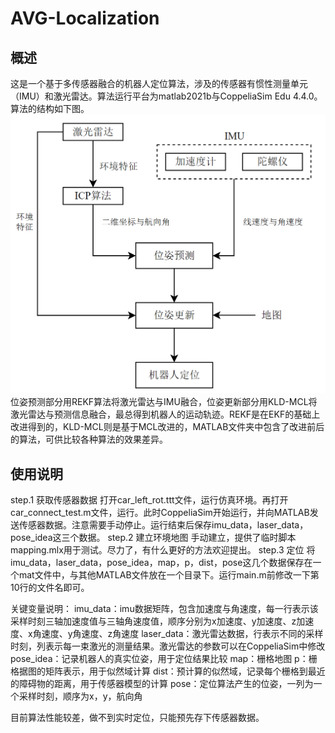 # AVG-Localization
## 概述
  这是一个基于多传感器融合的机器人定位算法，涉及的传感器有惯性测量单元（IMU）和激光雷达。算法运行平台为matlab2021b与CoppeliaSim Edu 4.4.0。算法的结构如下图。
![image](https://github.com/untitled-man/AVG-Localization/blob/main/pictures/%E5%AE%9A%E4%BD%8D%E7%B3%BB%E7%BB%9F%E7%BB%93%E6%9E%84.drawio.png)
  位姿预测部分用REKF算法将激光雷达与IMU融合，位姿更新部分用KLD-MCL将激光雷达与预测信息融合，最总得到机器人的运动轨迹。REKF是在EKF的基础上改进得到的，KLD-MCL则是基于MCL改进的，MATLAB文件夹中包含了改进前后的算法，可供比较各种算法的效果差异。

## 使用说明
  step.1 获取传感器数据
    打开car_left_rot.ttt文件，运行仿真环境。再打开car_connect_test.m文件，运行。此时CoppeliaSim开始运行，并向MATLAB发送传感器数据。注意需要手动停止。运行结束后保存imu_data，laser_data，pose_idea这三个数据。
  step.2 建立环境地图
    手动建立，提供了临时脚本mapping.mlx用于测试。尽力了，有什么更好的方法欢迎提出。
  step.3 定位
    将imu_data，laser_data，pose_idea，map，p，dist，pose这几个数据保存在一个mat文件中，与其他MATLAB文件放在一个目录下。运行main.m前修改一下第10行的文件名即可。

关键变量说明：
imu_data：imu数据矩阵，包含加速度与角速度，每一行表示该采样时刻三轴加速度值与三轴角速度值，顺序分别为x加速度、y加速度、z加速度、x角速度、y角速度、z角速度
laser_data：激光雷达数据，行表示不同的采样时刻，列表示每一束激光的测量结果。激光雷达的参数可以在CoppeliaSim中修改
pose_idea：记录机器人的真实位姿，用于定位结果比较
map：栅格地图
p：栅格据图的矩阵表示，用于似然域计算
dist：预计算的似然域，记录每个栅格到最近的障碍物的距离，用于传感器模型的计算
pose：定位算法产生的位姿，一列为一个采样时刻，顺序为x，y，航向角

  目前算法性能较差，做不到实时定位，只能预先存下传感器数据。
